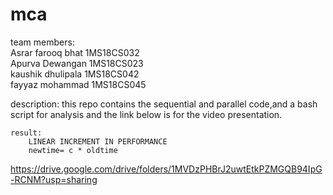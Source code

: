 # mca
team members:</br>
    Asrar farooq bhat 1MS18CS032</br>
    Apurva Dewangan   1MS18CS023</br>
    kaushik dhulipala 1MS18CS042</br>
    fayyaz mohammad   1MS18CS045</br>
   
   description:
      this repo contains the sequential and 
      parallel code,and a bash script for analysis
      and the link below is for
      the video presentation.
      
    result:
        LINEAR INCREMENT IN PERFORMANCE
        newtime= c * oldtime
        

https://drive.google.com/drive/folders/1MVDzPHBrJ2uwtEtkPZMGQB94IpG-RCNM?usp=sharing
